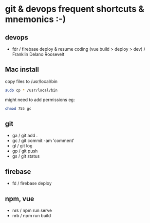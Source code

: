 # git & devops frequent shortcuts & mnemonics :-)

## devops
- fdr / firebase deploy & resume coding (vue build > deploy > dev) / Franklin Delano Roosevelt

## Mac install

copy files to /usr/local/bin
```bash
sudo cp * /usr/local/bin
```
might need to add permissions eg:
```bash
chmod 755 gc
```

## git

- ga / git add .
- gc / git commit -am 'comment'
- gl / git log
- gp / git push
- gs / git status

## firebase

- fd / firebase deploy

## npm, vue

- nrs / npm run serve
- nrb / npm run build